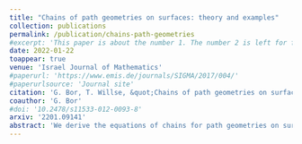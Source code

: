 ```yaml
---
title: "Chains of path geometries on surfaces: theory and examples"
collection: publications
permalink: /publication/chains-path-geometries
#excerpt: 'This paper is about the number 1. The number 2 is left for future work.'
date: 2022-01-22
toappear: true
venue: 'Israel Journal of Mathematics'
#paperurl: 'https://www.emis.de/journals/SIGMA/2017/004/'
#paperurlsource: 'Journal site'
citation: 'G. Bor, T. Willse, &quot;Chains of path geometries on surfaces: theory and examples,&quot; <i>Israel J. Math</i> (to appear).'
coauthor: 'G. Bor'
#doi: '10.2478/s11533-012-0093-8'
arxiv: '2201.09141'
abstract: 'We derive the equations of chains for path geometries on surfaces by solving the equivalence problem of a related structure: sub-Riemannian geometry of signature $(1, 1)$ on a contact $3$-manifold. This approach is significantly simpler than the standard method of solving the full equivalence problem for path geometry. We then use these equations to give a characterization of projective path geometries in terms of their chains (the chains projected to the surface coincide with the paths) and study the chains of four examples of homogeneous path geometries. In one of these examples (horocycles in the hyperbolic planes) the projected chains are bicircular quartics.'
---
```

